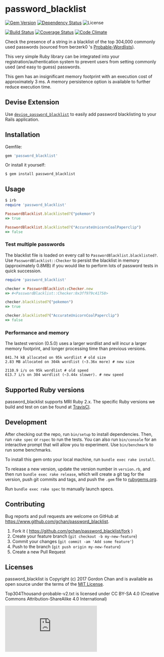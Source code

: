 # password_blacklist
[![Gem Version](https://badge.fury.io/rb/password_blacklist.svg)](http://badge.fury.io/rb/password_blacklist) [![Dependency Status](https://gemnasium.com/gchan/password_blacklist.svg?branch=master)](https://gemnasium.com/gchan/password_blacklist) ![License](https://img.shields.io/badge/license-MIT-blue.svg)

[![Build Status](https://travis-ci.org/gchan/password_blacklist.svg?branch=master)](https://travis-ci.org/gchan/password_blacklist) [![Coverage Status](https://coveralls.io/repos/gchan/password_blacklist/badge.svg?branch=master)](https://coveralls.io/r/gchan/password_blacklist?branch=master) [![Code Climate](https://codeclimate.com/github/gchan/password_blacklist/badges/gpa.svg)](https://codeclimate.com/github/gchan/password_blacklist)

Check the presence of a string in a blacklist of the top 304,000 commonly used passwords (sourced from berzerk0
's [Probable-Wordlists](https://github.com/berzerk0/Probable-Wordlists)).

This very simple Ruby library can be integrated into your registration/authentication system to prevent users from setting commonly used (and easy to guess) passwords.

This gem has an insignificant memory footprint with an execution cost of approximately 3 ms. A memory persistence option is available to further reduce execution time.

## Devise Extension

Use [`devise_password_blacklist`](https://www.github.com/gchan/devise_password_blacklist) to easily add password blacklisting to your Rails application.

## Installation

Gemfile:

```ruby
gem 'password_blacklist'
```

Or install it yourself:

    $ gem install password_blacklist

## Usage

```ruby
$ irb
require 'password_blacklist'

PasswordBlacklist.blacklisted?("pokemon")
=> true

PasswordBlacklist.blacklisted?("AccurateUnicornCoalPaperclip")
=> false
```

### Test multiple passwords

The blacklist file is loaded on every call to `PasswordBlacklist.blacklisted?`. Use `PasswordBlacklist::Checker` to persist the blacklist in memory (approximately 0.8MB) if you would like to perform lots of password tests in quick succession.

```ruby
require 'password_blacklist'

checker = PasswordBlacklist::Checker.new
=> #<PasswordBlacklist::Checker:0x3ff979c41758>

checker.blacklisted?("pokemon")
=> true

checker.blacklisted?("AccurateUnicornCoalPaperclip")
=> false
```
### Performance and memory

The lastest version (0.5.0) uses a larger wordlist and will incur a larger memory footprint, and longer processing time than previous versions.
```
841.74 kB allocated on 95k wordlist # old size
2.83 MB allocated on 304k wordlist (~3.36x more) # new size

2110.9 i/s on 95k wordlist # old speed
613.7 i/s on 304 wordlist (~3.44x slower). # new speed
```

## Supported Ruby versions

password_blacklist supports MRI Ruby 2.x. The specific Ruby versions we build and test on can be found at [TravisCI](https://travis-ci.org/gchan/password_blacklist).

## Development

After checking out the repo, run `bin/setup` to install dependencies. Then, run `rake spec` or `rspec` to run the tests. You can also run `bin/console` for an interactive prompt that will allow you to experiment. Use `bin/benchmark` to run some benchmarks.

To install this gem onto your local machine, run `bundle exec rake install`.

To release a new version, update the version number in `version.rb`, and then run `bundle exec rake release`, which will create a git tag for the version, push git commits and tags, and push the `.gem` file to [rubygems.org](https://rubygems.org).

Run `bundle exec rake spec` to manually launch specs.

## Contributing

Bug reports and pull requests are welcome on GitHub at https://www.github.com/gchan/password_blacklist.

1. Fork it ( https://github.com/gchan/password_blacklist/fork )
2. Create your feature branch (`git checkout -b my-new-feature`)
3. Commit your changes (`git commit -am 'Add some feature'`)
4. Push to the branch (`git push origin my-new-feature`)
5. Create a new Pull Request

## Licenses

password_blacklist is Copyright (c) 2017 Gordon Chan and is available as open source under the terms of the [MIT License](http://opensource.org/licenses/MIT).

Top304Thousand-probable-v2.txt is licensed under CC BY-SA 4.0 (Creative Commons Attribution-ShareAlike 4.0 International)

[![Analytics](https://ga-beacon.appspot.com/UA-70790190-2/password_blacklist/README.md?flat)](https://github.com/igrigorik/ga-beacon)
